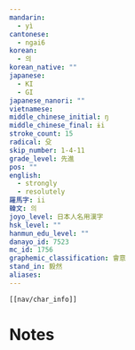 ```yaml
---
mandarin:
  - yì
cantonese:
  - ngai6
korean:
  - 의
korean_native: ""
japanese:
  - KI
  - GI
japanese_nanori: ""
vietnamese:
middle_chinese_initial: ŋ
middle_chinese_final: ɨi
stroke_count: 15
radical: 殳
skip_number: 1-4-11
grade_level: 先進
pos: ""
english:
  - strongly
  - resolutely
羅馬字: ii
韓文: 의
joyo_level: 日本人名用漢字
hsk_level: ""
hanmun_edu_level: ""
danayo_id: 7523
mc_id: 1756
graphemic_classification: 會意
stand_in: 毅然
aliases:
---
```

```meta-bind-embed
[[nav/char_info]]
```

# Notes
